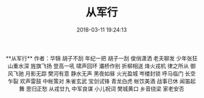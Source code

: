 ﻿---
title: 从军行
date: 2018-03-11 19:24:13
category: ["诗词"]
tags: ["诗词"]
---
<center>
**从军行**
作者：华锦
<!--more-->
胡子不刮 年纪一把 
胡子一刮 俊俏潇洒
老夫聊发 少年张狂
山重水深 旌旗飞扬
登高一吼 啸声回环
灞桥作别 折柳相送
烽火戎机 律之所从
御风飞驰 月影无踪
樊河有意 静水无声
黑夜如昼 火光盈城
岑楼封锁 呼马临门
长空乍裂 欢声雷鼓
中帐策对 朱雀玄武
宝剑试锋 青龙白虎
帐饮美酒 战事已休
闻笛起舞 思归正愁
从戎廿九 中军良谋
小儿祝词 樊城黄口
乡音绕梁 家老安否
</center>

